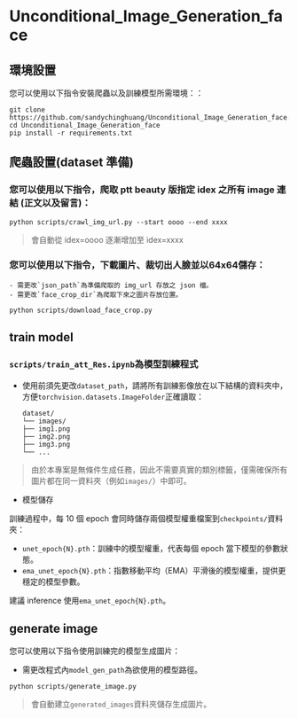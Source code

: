 # Unconditional_Image_Generation_face
## 環境設置
您可以使用以下指令安裝爬蟲以及訓練模型所需環境：：
```
git clone https://github.com/sandychinghuang/Unconditional_Image_Generation_face.git
cd Unconditional_Image_Generation_face
pip install -r requirements.txt
```

## 爬蟲設置(dataset 準備)
### 您可以使用以下指令，爬取 ptt beauty 版指定 idex 之所有 image 連結 (正文以及留言)：
```
python scripts/crawl_img_url.py --start oooo --end xxxx
```
> 會自動從 idex=oooo 逐漸增加至 idex=xxxx

### 您可以使用以下指令，下載圖片、裁切出人臉並以64x64儲存：

    - 需更改`json_path`為準備爬取的 img_url 存放之 json 檔。
    - 需更改`face_crop_dir`為爬取下來之圖片存放位置。
```
python scripts/download_face_crop.py
```

## train model
### `scripts/train_att_Res.ipynb`為模型訓練程式
- 使用前須先更改`dataset_path`，請將所有訓練影像放在以下結構的資料夾中，方便`torchvision.datasets.ImageFolder`正確讀取：
    ```
    dataset/
    └── images/
    ├── img1.png
    ├── img2.png
    ├── img3.png
    └── ...
    ```
> 由於本專案是無條件生成任務，因此不需要真實的類別標籤，僅需確保所有圖片都在同一資料夾（例如`images/`）中即可。

- 模型儲存

訓練過程中，每 10 個 epoch 會同時儲存兩個模型權重檔案到`checkpoints/`資料夾：

- `unet_epoch{N}.pth`：訓練中的模型權重，代表每個 epoch 當下模型的參數狀態。
- `ema_unet_epoch{N}.pth`：指數移動平均（EMA）平滑後的模型權重，提供更穩定的模型參數。

建議 inference 使用`ema_unet_epoch{N}.pth`。

## generate image
您可以使用以下指令使用訓練完的模型生成圖片：
- 需更改程式內`model_gen_path`為欲使用的模型路徑。
```
python scripts/generate_image.py
```
> 會自動建立`generated_images`資料夾儲存生成圖片。
